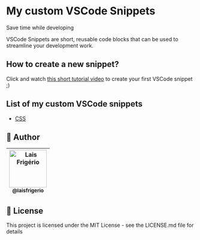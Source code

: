 # My custom VSCode Snippets

Save time while developing

VSCode Snippets are short, reusable code blocks that can be used to streamline your development work.

## How to create a new snippet?

Click and watch [this short tutorial video](https://www.instagram.com/reel/Cb77Cs_FJk7/?utm_source=ig_web_copy_link) to create your first VSCode snippet ;) 

## List of my custom VSCode snippets

- [CSS](./css.json)

## 👩 Author

| [<img src="https://avatars.githubusercontent.com/u/20709086?v=4" width="100px;" alt="Lais Frigério"/><br /><sub><b>@laisfrigerio</b></sub>](https://github.com/laisfrigerio)<br /> |
| :---: |

## 📄 License

This project is licensed under the MIT License - see the LICENSE.md file for details
